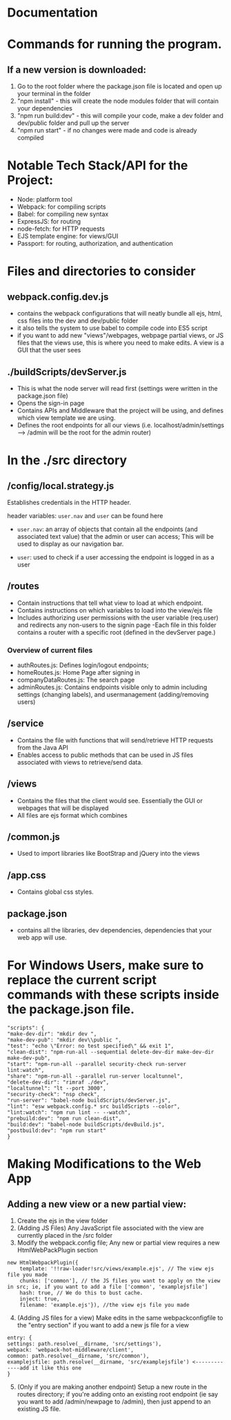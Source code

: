 # Documentation

# Commands for running the program.
## If a new version is downloaded:
1. Go to the root folder where the package.json file is located and open up your terminal in the folder
2. "npm install" - this will create the node modules folder that will contain your dependencies 
3. "npm run build:dev" - this will compile your code, make a dev folder and dev/public folder and pull up the server
4. "npm run start" - if no changes were made and code is already compiled

# Notable Tech Stack/API for the Project:
- Node: platform tool
- Webpack: for compiling scripts
- Babel: for compiling new syntax
- ExpressJS: for routing
- node-fetch: for HTTP requests
- EJS template engine: for views/GUI
- Passport: for routing, authorization, and authentication

# Files and directories to consider
## webpack.config.dev.js
- contains the webpack configurations that will neatly bundle all ejs, html, css files into the dev and dev/public folder
- it also tells the system to use babel to compile code into ES5 script
- if you want to add new "views"/webpages, webpage partial views, or JS files that the views use, this is where you need to make edits. A view is a GUI that the user sees

## ./buildScripts/devServer.js
- This is what the node server will read first (settings were written in the package.json file)
- Opens the sign-in page
- Contains APIs and Middleware that the project will be using, and defines which view template we are using.  
- Defines the root endpoints for all our views (i.e. localhost/admin/settings --> /admin will be the root for the admin router)

# In the ./src directory
## /config/local.strategy.js
Establishes credentials in the HTTP header.

header variables: `user.nav` and `user` can be found here
- `user.nav`: an array of objects that contain all the endpoints (and associated text value) that the admin or user can access; This will be used to display as our navigation bar.

- `user`: used to check if a user accessing the endpoint is logged in as a user

## /routes
- Contain instructions that tell what view to load at which endpoint.
- Contains instructions on which variables to load into the view/ejs file
- Includes authorizing user permissions with the user variable (req.user) and redirects any non-users to the signin page
-Each file in this folder contains a router with a specific root (defined in the devServer page.)

### Overview of current files
- authRoutes.js: Defines login/logout endpoints; 
- homeRoutes.js: Home Page after signing in
- companyDataRoutes.js: The search page
- adminRoutes.js: Contains endpoints visible only to admin including settings (changing labels), and usermanagement (adding/removing users)

## /service
- Contains the file with functions that will send/retrieve HTTP requests from the Java API
- Enables access to public methods that can be used in JS files associated with views to retrieve/send data.

## /views
- Contains the files that the client would see. Essentially the GUI or webpages that will be displayed
- All files are ejs format which combines 

## /common.js
- Used to import libraries like BootStrap and jQuery into the views

## /app.css
- Contains global css styles.

## package.json  
- contains all the libraries, dev dependencies, dependencies that your web app will use.

# For Windows Users, make sure to replace the current script commands with these scripts inside the package.json file. 
```
"scripts": {
"make-dev-dir": "mkdir dev ",
"make-dev-pub": "mkdir dev\\public ",
"test": "echo \"Error: no test specified\" && exit 1",
"clean-dist": "npm-run-all --sequential delete-dev-dir make-dev-dir make-dev-pub",
"start": "npm-run-all --parallel security-check run-server lint:watch",
"share": "npm-run-all --parallel run-server localtunnel",
"delete-dev-dir": "rimraf ./dev",
"localtunnel": "lt --port 3000",
"security-check": "nsp check",
"run-server": "babel-node buildScripts/devServer.js",
"lint": "esw webpack.config.* src buildScripts --color",
"lint:watch": "npm run lint -- --watch",
"prebuild:dev": "npm run clean-dist",
"build:dev": "babel-node buildScripts/devBuild.js",
"postbuild:dev": "npm run start"
}
``` 

# Making Modifications to the Web App
    
## Adding a new view or a new partial view:
1. Create the ejs in the view folder
2. (Adding JS Files) Any JavaScript file associated with the view are currently placed in the /src folder
3. Modify the webpack.config file; Any new or partial view requires a new HtmlWebPackPlugin section

```
new HtmlWebpackPlugin({
    template: '!!raw-loader!src/views/example.ejs', // The view ejs file you made
    chunks: ['common'], // the JS files you want to apply on the view in src; ie, if you want to add a file ['common', 'examplejsfile']
    hash: true, // We do this to bust cache.
    inject: true, 
    filename: 'example.ejs'}), //the view ejs file you made
```

4. (Adding JS files for a view) Make edits in the same webpackconfigfile to the "entry section" if you want to add a new js file for a view
```
entry: {
settings: path.resolve(__dirname, 'src/settings'),
webpack: 'webpack-hot-middleware/client',
common: path.resolve(__dirname, 'src/common'),
examplejsfile: path.resolve(__dirname, 'src/examplejsfile') <-------------add it like this one
}
```
5. (Only if you are making another endpoint) Setup a new route in the routes directory; if you're adding onto an existing root endpoint (ie say you want to add /admin/newpage to /admin), then just append to an existing JS file.     



